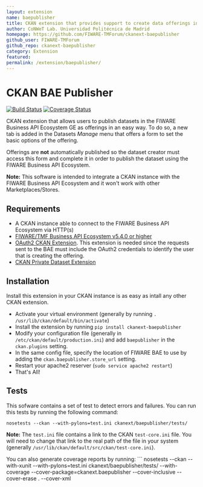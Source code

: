 ```yaml
---
layout: extension
name: baepublisher
title: CKAN extension that provides support to create data offerings in the FIWARE Business API Ecosystem for datasets secured with the FIWARE Security Framework
author: CoNWeT Lab. Universidad Politécnica de Madrid
homepage: https://github.com/FIWARE-TMForum/ckanext-baepublisher
github_user: FIWARE-TMForum
github_repo: ckanext-baepublisher
category: Extension
featured: 
permalink: /extension/baepublisher/
---
```



CKAN BAE Publisher
==================

[![Build
Status](https://travis-ci.org/FIWARE-TMForum/ckanext-baepublisher.svg?branch=master)](https://travis-ci.org/FIWARE-TMForum/ckanext-baepublisher)
[![Coverage
Status](https://coveralls.io/repos/github/FIWARE-TMForum/ckanext-baepublisher/badge.svg?branch=master)](https://coveralls.io/github/FIWARE-TMForum/ckanext-baepublisher?branch=master)

CKAN extension that allows users to publish datasets in the FIWARE
Business API Ecosystem GE as offerings in an easy way. To do so, a new
tab is added in the Datasets *Manage* menu that offers a form to set the
basic options of the offering.

Offerings are **not** automatically published so the dataset creator
must access this form and complete it in order to publish the dataset
using the FIWARE Business API Ecosystem.

**Note:** This software is intended to integrate a CKAN instance with
the FIWARE Business API Ecosystem and it won't work with other
Marketplaces/Stores.

Requirements
------------

-   A CKAN instance able to connect to the FIWARE Business API Ecosystem
    via HTTP(s)
-   [FIWARE/TMF Business API Ecosystem v5.4.0 or
    higher](https://github.com/FIWARE-TMForum/Business-API-Ecosystem)
-   [OAuth2 CKAN
    Extension](https://github.com/conwetlab/ckanext-oauth2/). This
    extension is needed since the requests sent to the BAE must include
    the OAuth2 credentials to identify the user that is creating the
    offering.
-   [CKAN Private Dataset
    Extension](https://github.com/conwetlab/ckanext-privatedatasets/)

Installation
------------

Install this extension in your CKAN instance is as easy as intall any
other CKAN extension.

-   Activate your virtual environment (generally by running
    `. /usr/lib/ckan/default/bin/activate`)
-   Install the extension by running `pip install ckanext-baepublisher`
-   Modify your configuration file (generally in
    `/etc/ckan/default/production.ini`) and add `baepublisher` in the
    `ckan.plugins` setting.
-   In the same config file, specify the location of FIWARE BAE to use
    by adding the `ckan.baepublisher.store_url` setting.
-   Restart your apache2 reserver (`sudo service apache2 restart`)
-   That's All!

Tests
-----

This sofware contains a set of test to detect errors and failures. You
can run this tests by running the following command:

    nosetests --ckan --with-pylons=test.ini ckanext/baepublisher/tests/

**Note:** The `test.ini` file contains a link to the CKAN
`test-core.ini` file. You will need to change that link to the real path
of the file in your system (generally
`/usr/lib/ckan/default/src/ckan/test-core.ini`).

You can also generate coverage reports by running: \`\`\` nosetests
--ckan --with-xunit --with-pylons=test.ini ckanext/baepublisher/tests/
--with-coverage --cover-package=ckanext.baepublisher --cover-inclusive
--cover-erase . --cover-xml

